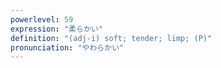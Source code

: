 ```yaml
---
powerlevel: 59
expression: "柔らかい"
definition: "(adj-i) soft; tender; limp; (P)"
pronunciation: "やわらかい"
---
```


